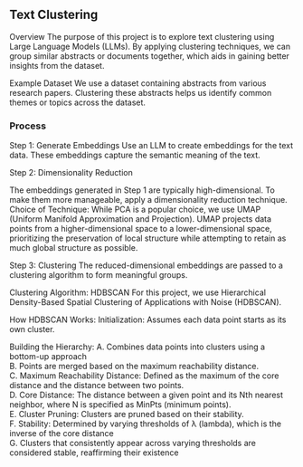 ## Text Clustering

Overview
The purpose of this project is to explore text clustering using Large Language Models (LLMs). By applying clustering techniques, we can group similar abstracts or documents together, which aids in gaining better insights from the dataset.

Example Dataset
We use a dataset containing abstracts from various research papers. Clustering these abstracts helps us identify common themes or topics across the dataset.

### Process

Step 1: Generate Embeddings
Use an LLM to create embeddings for the text data. These embeddings capture the semantic meaning of the text.

Step 2: Dimensionality Reduction

The embeddings generated in Step 1 are typically high-dimensional. To make them more manageable, apply a dimensionality reduction technique.
Choice of Technique: While PCA is a popular choice, we use UMAP (Uniform Manifold Approximation and Projection). UMAP projects data points from a higher-dimensional space to a lower-dimensional space, prioritizing the preservation of local structure while attempting to retain as much global structure as possible.

Step 3: Clustering
The reduced-dimensional embeddings are passed to a clustering algorithm to form meaningful groups.

Clustering Algorithm: HDBSCAN
For this project, we use Hierarchical Density-Based Spatial Clustering of Applications with Noise (HDBSCAN).

How HDBSCAN Works:
Initialization:
Assumes each data point starts as its own cluster.

Building the Hierarchy:
A. Combines data points into clusters using a bottom-up approach </br>
B. Points are merged based on the maximum reachability distance. </br>
C. Maximum Reachability Distance: Defined as the maximum of the core distance and the distance between two points. </br>
D. Core Distance: The distance between a given point and its Nth nearest neighbor, where N is specified as MinPts (minimum points). </br>
E. Cluster Pruning: Clusters are pruned based on their stability. </br>
F. Stability: Determined by varying thresholds of λ (lambda), which is the inverse of the core distance </br>
G. Clusters that consistently appear across varying thresholds are considered stable, reaffirming their existence </br>
